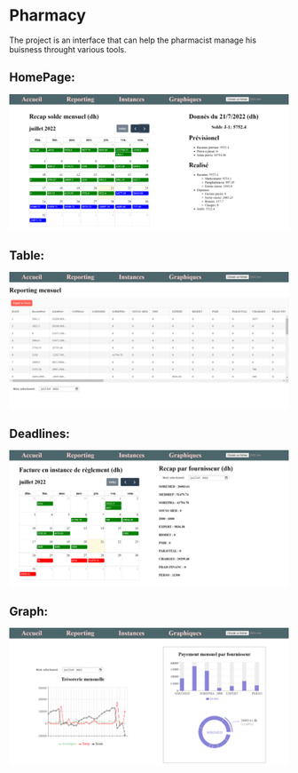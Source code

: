 # Pharmacy

The project is an interface that can help the pharmacist manage his buisness throught various tools.

## HomePage:

![My Image](Acceuil.PNG)

## Table:

![My Image](Reporting.PNG)

## Deadlines:

![My Image](Instances.PNG)


## Graph:

![My Image](Graph.PNG)
